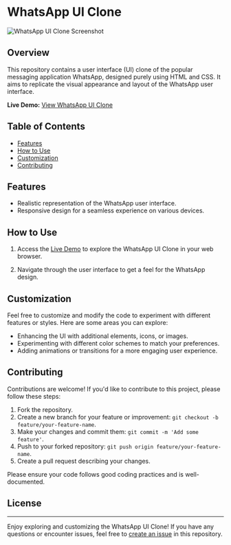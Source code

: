 # WhatsApp UI Clone

![WhatsApp UI Clone Screenshot](https://devilhackzz.github.io/whatsapp-clone/screenshots/screenshot.png) <!-- Add a screenshot of your WhatsApp UI Clone here -->

## Overview

This repository contains a user interface (UI) clone of the popular messaging application WhatsApp, designed purely using HTML and CSS. It aims to replicate the visual appearance and layout of the WhatsApp user interface.

**Live Demo:** [View WhatsApp UI Clone](https://devilhackzz.github.io/whatsapp-clone/)

## Table of Contents

- [Features](#features)
- [How to Use](#how-to-use)
- [Customization](#customization)
- [Contributing](#contributing)

## Features

- Realistic representation of the WhatsApp user interface.
- Responsive design for a seamless experience on various devices.

## How to Use

1. Access the [Live Demo](https://devilhackzz.github.io/whatsapp-clone/) to explore the WhatsApp UI Clone in your web browser.

2. Navigate through the user interface to get a feel for the WhatsApp design.

## Customization

Feel free to customize and modify the code to experiment with different features or styles. Here are some areas you can explore:

- Enhancing the UI with additional elements, icons, or images.
- Experimenting with different color schemes to match your preferences.
- Adding animations or transitions for a more engaging user experience.

## Contributing

Contributions are welcome! If you'd like to contribute to this project, please follow these steps:

1. Fork the repository.
2. Create a new branch for your feature or improvement: `git checkout -b feature/your-feature-name`.
3. Make your changes and commit them: `git commit -m 'Add some feature'`.
4. Push to your forked repository: `git push origin feature/your-feature-name`.
5. Create a pull request describing your changes.

Please ensure your code follows good coding practices and is well-documented.

## License

---

Enjoy exploring and customizing the WhatsApp UI Clone! If you have any questions or encounter issues, feel free to [create an issue](https://github.com/devilhackzz/whatsapp-clone/issues) in this repository.

